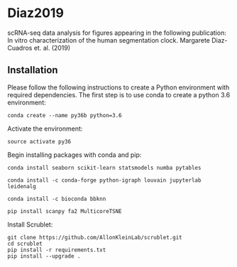 # Diaz2019
scRNA-seq data analysis for figures appearing in the following publication: In vitro characterization of the human segmentation clock. Margarete Diaz-Cuadros et. al. (2019)

## Installation
Please follow the following instructions to create a Python environment with required dependencies.  The first step is to use conda to create a python 3.6 environment:
```
conda create --name py36b python=3.6
```
Activate the environment:
```
source activate py36
```
Begin installing packages with conda and pip:
```  
conda install seaborn scikit-learn statsmodels numba pytables
```
```
conda install -c conda-forge python-igraph louvain jupyterlab leidenalg
```
```
conda install -c bioconda bbknn
```
```
pip install scanpy fa2 MulticoreTSNE
```
Install Scrublet:
```
git clone https://github.com/AllonKleinLab/scrublet.git
cd scrublet
pip install -r requirements.txt
pip install --upgrade .
```

